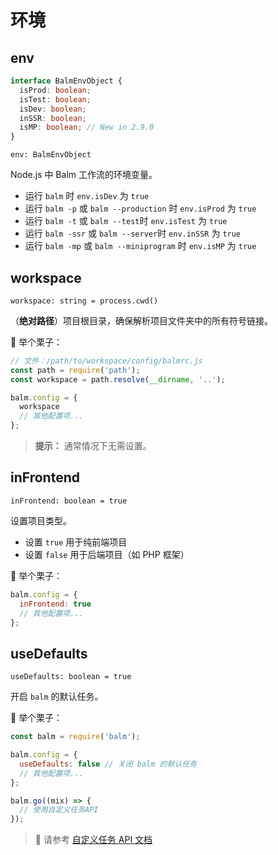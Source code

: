 # 环境

## env

```ts
interface BalmEnvObject {
  isProd: boolean;
  isTest: boolean;
  isDev: boolean;
  inSSR: boolean;
  isMP: boolean; // New in 2.9.0
}
```

`env: BalmEnvObject`

Node.js 中 Balm 工作流的环境变量。

- 运行 `balm` 时 `env.isDev` 为 `true`
- 运行 `balm -p` 或 `balm --production` 时 `env.isProd` 为 `true`
- 运行 `balm -t` 或 `balm --test`时 `env.isTest` 为 `true`
- 运行 `balm -ssr` 或 `balm --server`时 `env.inSSR` 为 `true`
- 运行 `balm -mp` 或 `balm --miniprogram` 时 `env.isMP` 为 `true`

## workspace

`workspace: string = process.cwd()`

（**绝对路径**）项目根目录，确保解析项目文件夹中的所有符号链接。

:chestnut: 举个栗子：

```js
// 文件：/path/to/workspace/config/balmrc.js
const path = require('path');
const workspace = path.resolve(__dirname, '..');

balm.config = {
  workspace
  // 其他配置项...
};
```

> **提示：** 通常情况下无需设置。

## inFrontend

`inFrontend: boolean = true`

设置项目类型。

- 设置 `true` 用于纯前端项目
- 设置 `false` 用于后端项目（如 PHP 框架）

:chestnut: 举个栗子：

```js
balm.config = {
  inFrontend: true
  // 其他配置项...
};
```

## useDefaults

`useDefaults: boolean = true`

开启 `balm` 的默认任务。

:chestnut: 举个栗子：

```js
const balm = require('balm');

balm.config = {
  useDefaults: false // 关闭 balm 的默认任务
  // 其他配置项...
};

balm.go((mix) => {
  // 使用自定义任务API
});
```

> :page_with_curl: 请参考 [自定义任务 API 文档](../api/)
